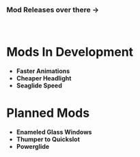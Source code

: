 ‎
### Mod Releases over there ->
‎

# Mods In Development
- **Faster Animations**
- **Cheaper Headlight**
- **Seaglide Speed**

# Planned Mods
- **Enameled Glass Windows**
- **Thumper to Quickslot**
- **Powerglide**

